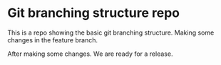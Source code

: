 # Git branching structure repo

This is a repo showing the basic git branching structure.
Making some changes in the feature branch.

After making some changes. We are ready for a release.

